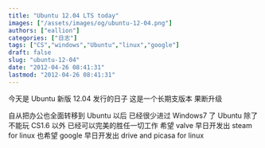```yaml
---
title: "Ubuntu 12.04 LTS today"
images: ["/assets/images/og/ubuntu-12-04.png"]
authors: ["eallion"]
categories: ["日志"]
tags: ["CS","windows","Ubuntu","linux","google"]
draft: false
slug: "ubuntu-12-04"
date: "2012-04-26 08:41:31"
lastmod: "2012-04-26 08:41:31"
---
```


今天是 Ubuntu 新版 12.04 发行的日子
这是一个长期支版本
果断升级

自从把办公也全面转移到 Ubuntu 以后
已经很少进过 Windows7 了
Ubuntu 除了不能玩 CS1.6 以外
已经可以完美的胜任一切工作
希望 valve 早日开发出 steam for linux
也希望 google 早日开发出 drive and picasa for linux
